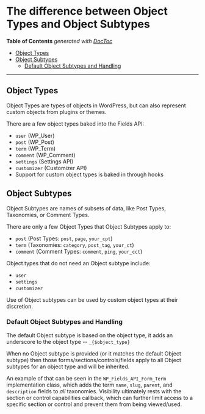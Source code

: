# The difference between Object Types and Object Subtypes

<!-- START doctoc generated TOC please keep comment here to allow auto update -->
<!-- DON'T EDIT THIS SECTION, INSTEAD RE-RUN doctoc TO UPDATE -->
**Table of Contents**  *generated with [DocToc](https://github.com/thlorenz/doctoc)*

- [Object Types](#object-types)
- [Object Subtypes](#object-subtypes)
  - [Default Object Subtypes and Handling](#default-object-subtypes-and-handling)

<!-- END doctoc generated TOC please keep comment here to allow auto update -->

---

## Object Types

Object Types are types of objects in WordPress, but can also represent custom objects from plugins or themes.

There are a few object types baked into the Fields API:

* `user` (WP_User)
* `post` (WP_Post)
* `term` (WP_Term)
* `comment` (WP_Comment)
* `settings` (Settings API)
* `customizer` (Customizer API)
* Support for custom object types is baked in through hooks

## Object Subtypes

Object Subtypes are names of subsets of data, like Post Types, Taxonomies, or Comment Types. 

There are only a few Object Types that Object Subtypes apply to:

* `post` (Post Types: `post`, `page`, `your_cpt`)
* `term` (Taxonomies: `category`, `post_tag`, `your_ct`)
* `comment` (Comment Types: `comment`, `ping`, `your_cct`)

Object types that do not need an Object subtype include:

* `user`
* `settings`
* `customizer`

Use of Object subtypes can be used by custom object types at their discretion.

### Default Object Subtypes and Handling

The default Object subtype is based on the object type, it adds an underscore to the object type -- `_{$object_type}`

When no Object subtype is provided (or it matches the default Object subtype) then those forms/sections/controls/fields apply to all Object subtypes for an object type and will be inherited.

An example of that can be seen in the `WP_Fields_API_Form_Term` implementation class, which adds the term `name`, `slug`, `parent`, and `description` fields to *all* taxonomies. Visibility ultimately rests with the section or control capabilities callback, which can further limit access to a specific section or control and prevent them from being viewed/used.
